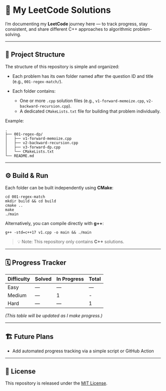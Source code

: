 # 🧩 My LeetCode Solutions

I’m documenting my **LeetCode** journey here — to track progress, stay consistent, and share different C++ approaches to algorithmic problem-solving.

---

## 📂 Project Structure

The structure of this repository is simple and organized:

* Each problem has its own folder named after the question ID and title (e.g., `001-regex-match/`).
* Each folder contains:

  * One or more `.cpp` solution files (e.g., `v1-forward-memoize.cpp`, `v2-backward-recursion.cpp`).
  * A dedicated `CMakeLists.txt` file for building that problem individually.

Example:

```
.
├── 001-regex-dp/
│   ├── v1-forward-memoize.cpp
│   ├── v2-backward-recursion.cpp
│   ├── v3-forward-dp.cpp
│   └── CMakeLists.txt
└── README.md
```

---

## ⚙️ Build & Run

Each folder can be built independently using **CMake**:

```
cd 001-regex-match
mkdir build && cd build
cmake ..
make
./main
```

Alternatively, you can compile directly with **g++**:

```
g++ -std=c++17 v1.cpp -o main && ./main
```

> 💡 Note: This repository only contains **C++** solutions.

---

## 🗓️ Progress Tracker

| Difficulty | Solved | In Progress | Total |
| ---------- | ------ | ----------- | ----- |
| Easy       | —      | —           | —     |
| Medium     | —      | 1           | -     |
| Hard       | —      | —           | 1     |

*(This table will be updated as I make progress.)*

---

## 🏗️ Future Plans

* Add automated progress tracking via a simple script or GitHub Action

---

## 📜 License

This repository is released under the [MIT License](LICENSE).

